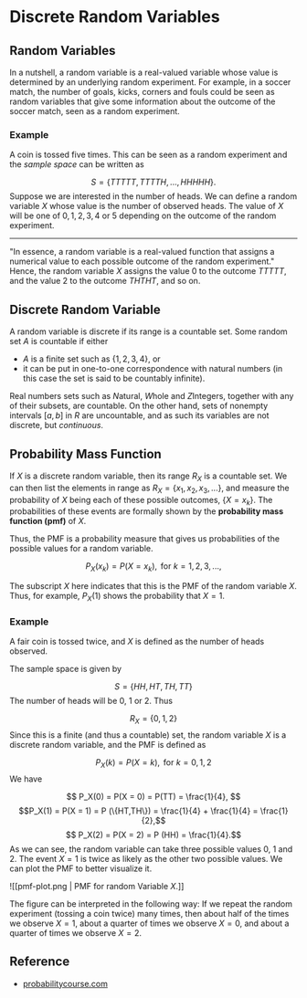# Discrete Random Variables

## Random Variables

In a nutshell, a random variable is a real-valued variable whose value is determined by an underlying random experiment. For example, in a soccer match, the number of goals, kicks, corners and fouls could be seen as random variables that give some information about the outcome of the soccer match, seen as a random experiment.

### Example

A coin is tossed five times. This can be seen as a random experiment and the *sample space* can be written as

$$S=\{ TTTTT,TTTTH,...,HHHHH \}. $$
Suppose we are interested in the number of heads. We can define a random variable $X$ whose value is the number of observed heads. The value of $X$ will be one of $0, 1, 2, 3, 4$ or $5$ depending on the outcome of the random experiment.

---
"In essence, a random variable is a real-valued function that assigns a numerical value to each possible outcome of the random experiment." Hence, the random variable $X$ assigns the value $0$ to the outcome $TTTTT$, and the value $2$ to the outcome $THTHT$, and so on.

## Discrete Random Variable

A random variable is discrete if its range is a countable set. Some random set $A$ is countable if either

- $A$ is a finite set such as $\{1,2,3,4\}$, or
- it can be put in one-to-one correspondence with natural numbers (in this case the set is said to be countably infinite).

Real numbers sets such as $N$atural, $W$hole and $Z$Integers, together with any of their subsets, are countable. On the other hand, sets of nonempty intervals $[a,b]$ in $R$ are uncountable, and as such its variables are not discrete, but *continuous*.

## Probability Mass Function

If $X$ is a discrete random variable, then its range $R_X$ is a countable set. We can then list the elements in range as $R_X = \{x_1, x_2, x_3,...\}$, and measure the probability of $X$ being each of these possible outcomes, $\{X = x_k\}$. The probabilities of these events are formally shown by the **probability mass function (pmf)** of $X$.

Thus, the PMF is a probability measure that gives us probabilities of the possible values for a random variable.

$$ P_X(x_k) = P(X=x_k), \text{ for } k = 1,2,3,...,$$

The subscript $X$ here indicates that this is the PMF of the random variable $X$. Thus, for example, $P_X(1)$ shows the probability that $X = 1$.

### Example

A fair coin is tossed twice, and $X$ is defined as the number of heads observed.

The sample space is given by

$$ S = \{HH, HT, TH, TT\}$$
The number of heads will be $0$, $1$ or $2$. Thus

$$ R_X = \{0,1,2\} $$
Since this is a finite (and thus a countable) set, the random variable $X$ is a discrete random variable, and the PMF is defined as

$$ P_X(k) = P(X = k),\text{ for } k = 0,1,2 $$
We have

$$ P_X(0) = P(X = 0) = P(TT) = \frac{1}{4}, $$
$$P_X(1) = P(X = 1) = P (\{HT,TH\}) = \frac{1}{4} + \frac{1}{4} = \frac{1}{2},$$
$$ P_X(2) = P(X = 2) = P (HH) = \frac{1}{4}.$$
As we can see, the random variable can take three possible values $0$, $1$ and $2$. The event $X = 1$ is twice as likely as the other two possible values. We can plot the PMF to better visualize it.

![[pmf-plot.png | PMF for random Variable $X$.]]

The figure can be interpreted in the following way: If we repeat the random experiment (tossing a coin twice) many times, then about half of the times we observe $X = 1$, about a quarter of times we observe $X = 0$, and about a quarter of times we observe $X = 2$.

## Reference

- [probabilitycourse.com](https://www.probabilitycourse.com/chapter3/3_1_1_random_variables.php)

